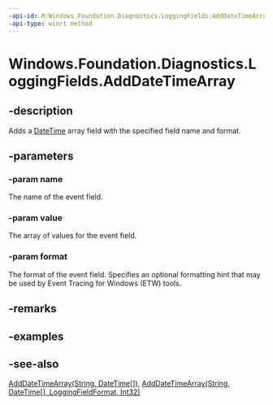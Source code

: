 ```yaml
---
-api-id: M:Windows.Foundation.Diagnostics.LoggingFields.AddDateTimeArray(System.String,Windows.Foundation.DateTime[],Windows.Foundation.Diagnostics.LoggingFieldFormat)
-api-type: winrt method
---
```


<!-- Method syntax
public void AddDateTimeArray(System.String name, Windows.Foundation.DateTime[] value, Windows.Foundation.Diagnostics.LoggingFieldFormat format)
-->

# Windows.Foundation.Diagnostics.LoggingFields.AddDateTimeArray

## -description
Adds a [DateTime](../windows.foundation/datetime.md) array field with the specified field name and format.

## -parameters
### -param name
The name of the event field.

### -param value
The array of values for the event field.

### -param format
The format of the event field. Specifies an optional formatting hint that may be used by Event Tracing for Windows (ETW) tools.

## -remarks

## -examples

## -see-also
[AddDateTimeArray(String, DateTime\[\])](loggingfields_adddatetimearray_987663530.md), [AddDateTimeArray(String, DateTime\[\], LoggingFieldFormat, Int32)](loggingfields_adddatetimearray_1346784142.md)